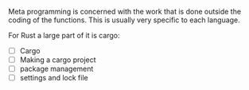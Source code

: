 Meta programming is concerned with the work that is done outside the coding of the functions.
This is usually very specific to each language.

For Rust a large part of it is cargo:
- [ ] Cargo
- [ ] Making a cargo project
- [ ] package management
- [ ] settings and lock file